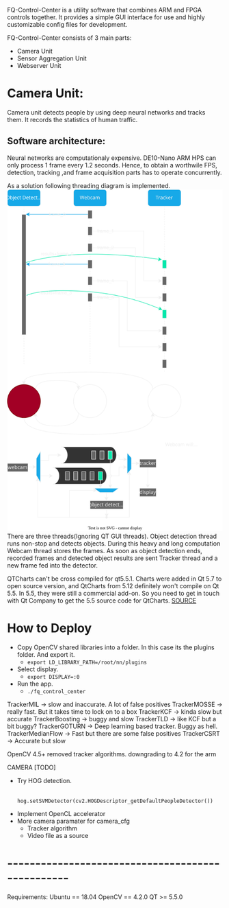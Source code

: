 FQ-Control-Center is a utility software that combines ARM and FPGA controls together. It provides a simple GUI interface for use and highly customizable config files for development.

FQ-Control-Center consists of 3 main parts:
* Camera Unit
* Sensor Aggregation Unit
* Webserver Unit

# Camera Unit:
Camera unit detects people by using deep neural networks and tracks them. It records the statistics of human traffic.

## Software architecture:
Neural networks are computationaly expensive. DE10-Nano ARM HPS can only process 1 frame every 1.2 seconds. Hence, to obtain a worthwile FPS, detection, tracking ,and frame acquisition parts has to operate concurrently.

As a solution following threading diagram is implemented.
![alt-image](./doc/thread_architecture.drawio.svg)    
There are three threads(Ignoring QT GUI threads). Object detection thread runs non-stop and detects objects. During this heavy and long computation Webcam thread stores the frames. As soon as object detection ends, recorded frames and detected object results are sent Tracker thread and a new frame fed into the detector.

QTCharts can't be cross compiled for qt5.5.1.
Charts were added in Qt 5.7 to open source version, and QtCharts from 5.12 definitely won't compile on Qt 5.5.
In 5.5, they were still a commercial add-on. So you need to get in touch with Qt Company to get the 5.5 source code for QtCharts.
[SOURCE](https://forum.qt.io/topic/104170/qtconfig-is-not-a-recognized-test-function/5)

# How to Deploy
- Copy OpenCV shared libraries into a folder. In this case its the plugins folder. And export it.
    - ```export LD_LIBRARY_PATH=/root/nn/plugins``` 
- Select display.
    - ```export DISPLAY=:0```
- Run the app.
    - ```./fq_control_center```

TrackerMIL -> slow and inaccurate. A lot of false positives
TrackerMOSSE -> really fast. But it takes time to lock on to a box
TrackerKCF -> kinda slow but accurate
TrackerBoosting -> buggy and slow
TrackerTLD -> like KCF but a bit buggy?
TrackerGOTURN -> Deep learning based tracker. Buggy as hell.
TrackerMedianFlow -> Fast but there are some false positives
TrackerCSRT -> Accurate but slow

OpenCV 4.5+ removed tracker algorithms.
downgrading to 4.2 for the arm

CAMERA [TODO]

- Try HOG detection.
    ``` hog = cv2.HOGDescriptor()
        hog.setSVMDetector(cv2.HOGDescriptor_getDefaultPeopleDetector())
    ```
- Implement OpenCL accelerator
- More camera paramater for camera_cfg
    - Tracker algorithm
    - Video file as a source
# -------------------------------------------------
Requirements:
Ubuntu == 18.04
OpenCV == 4.2.0
QT >= 5.5.0
